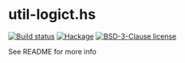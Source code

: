 # util-logict.hs

[![Build status](https://img.shields.io/travis/strake/util-logict.hs.svg?logo=travis)](https://travis-ci.org/strake/util-logict.hs)
[![Hackage](https://img.shields.io/hackage/v/util-logict.hs.svg?logo=haskell)](https://hackage.haskell.org/package/util-logict.hs)
[![BSD-3-Clause license](https://img.shields.io/badge/license-BSD--3--Clause-blue.svg)](LICENSE)

See README for more info
